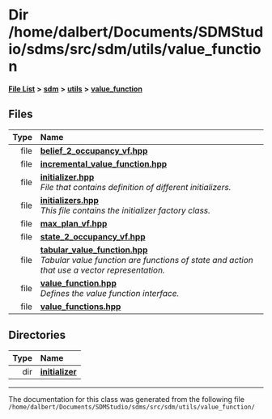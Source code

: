 
<NavBar active_item_id="2"/>

# Dir /home/dalbert/Documents/SDMStudio/sdms/src/sdm/utils/value\_function


[**File List**](files.md) **>** [**sdm**](dir_ae1b8d8c3d2627954ba53c22978558f0.md) **>** [**utils**](dir_d5f9b32a4b7e3085fe36bb5e85e812de.md) **>** [**value\_function**](dir_9190e49f25bb1396e1fb4a6f0beec9b4.md)











## Files

| Type | Name |
| ---: | :--- |
| file | [**belief\_2\_occupancy\_vf.hpp**](belief__2__occupancy__vf_8hpp.md) <br> |
| file | [**incremental\_value\_function.hpp**](incremental__value__function_8hpp.md) <br> |
| file | [**initializer.hpp**](initializer_8hpp.md) <br>_File that contains definition of different initializers._  |
| file | [**initializers.hpp**](initializers_8hpp.md) <br>_This file contains the initializer factory class._  |
| file | [**max\_plan\_vf.hpp**](max__plan__vf_8hpp.md) <br> |
| file | [**state\_2\_occupancy\_vf.hpp**](state__2__occupancy__vf_8hpp.md) <br> |
| file | [**tabular\_value\_function.hpp**](tabular__value__function_8hpp.md) <br>_Tabular value function are functions of state and action that use a vector representation._  |
| file | [**value\_function.hpp**](value__function_8hpp.md) <br>_Defines the value function interface._  |
| file | [**value\_functions.hpp**](value__functions_8hpp.md) <br> |

## Directories

| Type | Name |
| ---: | :--- |
| dir | [**initializer**](dir_8f297180fb36cffec7cf6cc452bb4d2e.md) <br> |

















------------------------------
The documentation for this class was generated from the following file `/home/dalbert/Documents/SDMStudio/sdms/src/sdm/utils/value_function/`